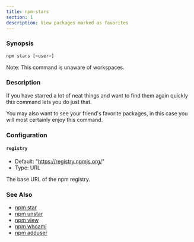 ```yaml
---
title: npm-stars
section: 1
description: View packages marked as favorites
---
```


### Synopsis

```bash
npm stars [<user>]
```

Note: This command is unaware of workspaces.

### Description

If you have starred a lot of neat things and want to find them again quickly this command lets you do just that.

You may also want to see your friend's favorite packages, in this case you will most certainly enjoy this command.

### Configuration

#### `registry`

* Default: "https://registry.npmjs.org/"
* Type: URL

The base URL of the npm registry.



### See Also

* [npm star](/commands/npm-star)
* [npm unstar](/commands/npm-unstar)
* [npm view](/commands/npm-view)
* [npm whoami](/commands/npm-whoami)
* [npm adduser](/commands/npm-adduser)
